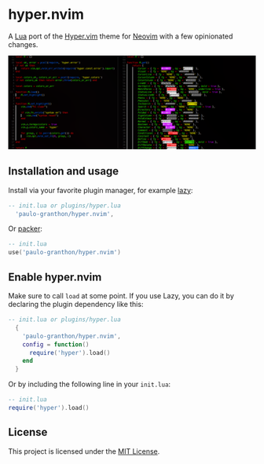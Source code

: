 # hyper.nvim

A [Lua](https://www.lua.org/) port of the [Hyper.vim](https://github.com/jdsimcoe/hyper.vim)
theme for [Neovim](https://neovim.io/) with a few opinionated changes.

![Hyper.nvim example](./docs/example.png)

## Installation and usage

Install via your favorite plugin manager, for example [lazy](https://github.com/folke/lazy.nvim):

```lua
-- init.lua or plugins/hyper.lua
  'paulo-granthon/hyper.nvim',
```

Or [packer](https://github.com/wbthomason/packer.nvim):

```lua
-- init.lua
use('paulo-granthon/hyper.nvim')
```

## Enable hyper.nvim

Make sure to call `load` at some point.
If you use Lazy, you can do it by declaring the plugin dependency like this:

```lua
-- init.lua or plugins/hyper.lua
  {
    'paulo-granthon/hyper.nvim',
    config = function()
      require('hyper').load()
    end
  }
```

Or by including the following line in your `init.lua`:

```lua
-- init.lua
require('hyper').load()
```

## License

This project is licensed under the [MIT License](https://github.com/paulo-granthon/hyper.nvim/blob/main/LICENSE).
